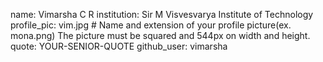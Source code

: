 name: Vimarsha C R
institution: Sir M Visvesvarya Institute of Technology
profile_pic: vim.jpg # Name and extension of your profile picture(ex. mona.png) The picture must be squared and 544px on width and height.
quote: YOUR-SENIOR-QUOTE 
github_user: vimarsha
